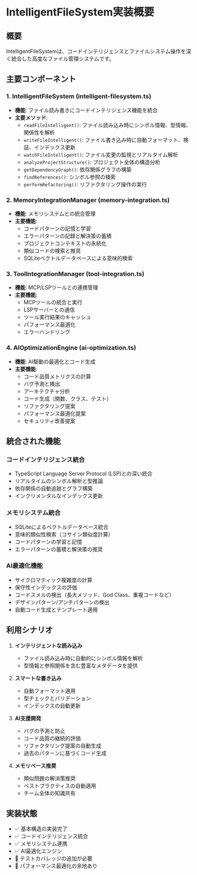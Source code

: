 # IntelligentFileSystem実装概要

## 概要
IntelligentFileSystemは、コードインテリジェンスとファイルシステム操作を深く統合した高度なファイル管理システムです。

## 主要コンポーネント

### 1. IntelligentFileSystem (intelligent-filesystem.ts)
- **機能**: ファイル読み書きにコードインテリジェンス機能を統合
- **主要メソッド**:
  - `readFileIntelligent()`: ファイル読み込み時にシンボル情報、型情報、関係性を解析
  - `writeFileIntelligent()`: ファイル書き込み時に自動フォーマット、検証、インデックス更新
  - `watchFileIntelligent()`: ファイル変更の監視とリアルタイム解析
  - `analyzeProjectStructure()`: プロジェクト全体の構造分析
  - `getDependencyGraph()`: 依存関係グラフの構築
  - `findReferences()`: シンボル参照の検索
  - `performRefactoring()`: リファクタリング操作の実行

### 2. MemoryIntegrationManager (memory-integration.ts)
- **機能**: メモリシステムとの統合管理
- **主要機能**:
  - コードパターンの記憶と学習
  - エラーパターンの記録と解決策の蓄積
  - プロジェクトコンテキストの永続化
  - 類似コードの検索と推奨
  - SQLiteベクトルデータベースによる意味的検索

### 3. ToolIntegrationManager (tool-integration.ts)
- **機能**: MCP/LSPツールとの連携管理
- **主要機能**:
  - MCPツールの統合と実行
  - LSPサーバーとの通信
  - ツール実行結果のキャッシュ
  - パフォーマンス最適化
  - エラーハンドリング

### 4. AIOptimizationEngine (ai-optimization.ts) 
- **機能**: AI駆動の最適化とコード生成
- **主要機能**:
  - コード品質メトリクスの計算
  - バグ予測と検出
  - アーキテクチャ分析
  - コード生成（関数、クラス、テスト）
  - リファクタリング提案
  - パフォーマンス最適化提案
  - セキュリティ改善提案

## 統合された機能

### コードインテリジェンス統合
- TypeScript Language Server Protocol (LSP)との深い統合
- リアルタイムのシンボル解析と型推論
- 依存関係の自動追跡とグラフ構築
- インクリメンタルなインデックス更新

### メモリシステム統合
- SQLiteによるベクトルデータベース統合
- 意味的類似性検索（コサイン類似度計算）
- コードパターンの学習と記憶
- エラーパターンの蓄積と解決策の推奨

### AI最適化機能
- サイクロマティック複雑度の計算
- 保守性インデックスの評価
- コードスメルの検出（長大メソッド、God Class、重複コードなど）
- デザインパターン/アンチパターンの検出
- 自動コード生成とテンプレート適用

## 利用シナリオ

1. **インテリジェントな読み込み**
   - ファイル読み込み時に自動的にシンボル情報を解析
   - 型情報と参照関係を含む豊富なメタデータを提供

2. **スマートな書き込み**
   - 自動フォーマット適用
   - 型チェックとバリデーション
   - インデックスの自動更新

3. **AI支援開発**
   - バグの予測と防止
   - コード品質の継続的評価
   - リファクタリング提案の自動生成
   - 過去のパターンに基づくコード生成

4. **メモリベース推奨**
   - 類似問題の解決策推奨
   - ベストプラクティスの自動適用
   - チーム全体の知識共有

## 実装状態
- ✅ 基本構造の実装完了
- ✅ コードインテリジェンス統合
- ✅ メモリシステム連携
- ✅ AI最適化エンジン
- 🔄 テストカバレッジの追加が必要
- 🔄 パフォーマンス最適化の余地あり